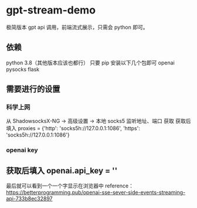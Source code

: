 # gpt-stream-demo
极简版本 gpt api 调用，前端流式展示，只需会 python 即可。

## 依赖
python 3.8（其他版本应该也都行）
只要 pip 安装以下几个包即可
openai
pysocks
flask

## 需要进行的设置
### 科学上网
从 ShadowsocksX-NG -> 高级设置 -> 本地 socks5 监听地址、端口 获取
获取后填入 proxies = {'http': 'socks5h://127.0.0.1:1086', 'https': 'socks5h://127.0.0.1:1086'}

### openai key
获取后填入 openai.api_key = ''
--
最后就可以看到一个一个字显示在浏览器中
reference：https://betterprogramming.pub/openai-sse-sever-side-events-streaming-api-733b8ec32897
